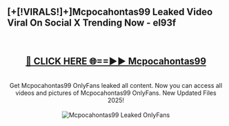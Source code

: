 <h2>[+[!VIRALS!]+]Mcpocahontas99 Leaked Video Viral On Social X Trending Now - el93f</h2>
<br>
<div align="center">
<h2><a href="https://libra.edu.pl?Mcpocahontas99" rel="nofollow">🔴 CLICK HERE 🌐==►► Mcpocahontas99</a></h2>
<br>
Get Mcpocahontas99 OnlyFans leaked all content. Now you can access all videos and pictures of Mcpocahontas99 OnlyFans. New Updated Files 2025!
<br>
<br>
<a href="https://libra.edu.pl?Mcpocahontas99" rel="nofollow" data-target="animated-image.originalLink"><img src="https://i.ibb.co.com/WyWwxjT/player-gif2.gif" alt="Mcpocahontas99 Leaked OnlyFans" style="max-width: 100%; display: inline-block;" data-target="animated-image.originalImage"></a>
</div>
<br>